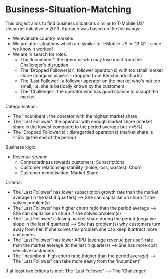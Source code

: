 # Business-Situation-Matching

This project aims to find business situations similar to T-Mobile US' Uncarrier initiative in 2013. Aproach was based on the followings:

- We evaluate country markets
- We are after situations which are similar to T-Mobile US in '13 Q1 - since we know it worked!
- We are in search for roles:
    - The 'Incumbent': the operator who may lose most from the Challenger's disruption
    - The 'Dropped Follower(s)': follower operator(s) with too small market share (marginal players - dropped from Benchmark charts)
    - The 'Last Follower': a follower operator on the market who's not too small, i.e. she is basically known by the customers
    - The 'Challenger': the operator who has good chance to disrupt the market


Categorisation:

- The 'Incumbent': the operator with the highest market share
- The 'Last Follower': the operator with enough market share (market share is the lowest compared to the period average but >=5%)
- The 'Dropped Follower(s)': disregarded operator(s) (market share is <15% @ the end of the period)


Business logic:
- Revenue stream:
    - Connectedness towards customers: Subscriptions
    - Customer relationship stability (noise, loss, wastes): Churn
    - Customer monetisation: Market Share


Criteria:

- The 'Last Follower' has lower subscription growth rate than the market average (in the last 4 quarters)
    --> She can capitalise on churn if she solves problem(s)
- The 'Last Follower' has higher churn ratio than the period average
    --> She can capitalise on churn if she solves problem(s)
- The 'Last Follower' is losing market share during the period (negative slope in the last 4 quarters)
    --> She has problem(s) why customers turn away from her. If she solves this problem she can keep & attract more customers
- The 'Last Follower' has lower ARPU (average revenue per user) rate than the market average (in the last 4 quarters)
    --> She has more cost sensitive customers
- The 'Incumbent' high churn ratio (higher than the period average)
    --> The 'Last Follower' can take more easily from the 'Incumbent'

If at least two criteria is met: The 'Last Follower' --> The 'Challenger'
